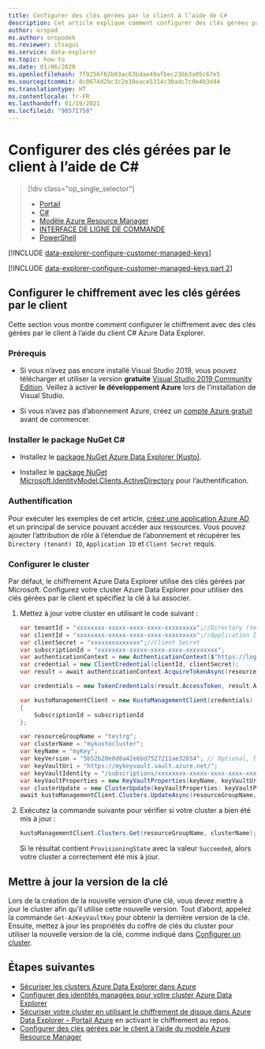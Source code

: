 ```yaml
---
title: Configurer des clés gérées par le client à l’aide de C#
description: Cet article explique comment configurer des clés gérées par le client pour chiffrer des données Azure Data Explorer en utilisant C#.
author: orspod
ms.author: orspodek
ms.reviewer: itsagui
ms.service: data-explorer
ms.topic: how-to
ms.date: 01/06/2020
ms.openlocfilehash: 7f9256f62b03ac63bdae49afbec236b3a05c67e5
ms.sourcegitcommit: 8c0674d2bc3c2e10eace5314c30adc7c9e4b3d44
ms.translationtype: HT
ms.contentlocale: fr-FR
ms.lasthandoff: 01/19/2021
ms.locfileid: "98571758"
---
```

# <a name="configure-customer-managed-keys-using-c"></a>Configurer des clés gérées par le client à l’aide de C#

> [!div class="op_single_selector"]
> * [Portail](customer-managed-keys-portal.md)
> * [C#](customer-managed-keys-csharp.md)
> * [Modèle Azure Resource Manager](customer-managed-keys-resource-manager.md)
> * [INTERFACE DE LIGNE DE COMMANDE](customer-managed-keys-cli.md)
> * [PowerShell](customer-managed-keys-powershell.md)

[!INCLUDE [data-explorer-configure-customer-managed-keys](includes/data-explorer-configure-customer-managed-keys.md)]

[!INCLUDE [data-explorer-configure-customer-managed-keys part 2](includes/data-explorer-configure-customer-managed-keys-b.md)]

## <a name="configure-encryption-with-customer-managed-keys"></a>Configurer le chiffrement avec les clés gérées par le client

Cette section vous montre comment configurer le chiffrement avec des clés gérées par le client à l’aide du client C# Azure Data Explorer. 

### <a name="prerequisites"></a>Prérequis

* Si vous n’avez pas encore installé Visual Studio 2019, vous pouvez télécharger et utiliser la version **gratuite** [Visual Studio 2019 Community Edition](https://www.visualstudio.com/downloads/). Veillez à activer **le développement Azure** lors de l’installation de Visual Studio.

* Si vous n’avez pas d’abonnement Azure, créez un [compte Azure gratuit](https://azure.microsoft.com/free/) avant de commencer.

### <a name="install-c-nuget"></a>Installer le package NuGet C#

* Installez le [package NuGet Azure Data Explorer (Kusto)](https://www.nuget.org/packages/Microsoft.Azure.Management.Kusto/).

* Installez le [package NuGet Microsoft.IdentityModel.Clients.ActiveDirectory](https://www.nuget.org/packages/Microsoft.IdentityModel.Clients.ActiveDirectory/) pour l’authentification.

### <a name="authentication"></a>Authentification

Pour exécuter les exemples de cet article, [créez une application Azure AD](/azure/active-directory/develop/howto-create-service-principal-portal) et un principal de service pouvant accéder aux ressources. Vous pouvez ajouter l’attribution de rôle à l’étendue de l’abonnement et récupérer les `Directory (tenant) ID`, `Application ID` et `Client Secret` requis.

### <a name="configure-cluster"></a>Configurer le cluster

Par défaut, le chiffrement Azure Data Explorer utilise des clés gérées par Microsoft. Configurez votre cluster Azure Data Explorer pour utiliser des clés gérées par le client et spécifiez la clé à lui associer.

1. Mettez à jour votre cluster en utilisant le code suivant :

    ```csharp
    var tenantId = "xxxxxxxx-xxxxx-xxxx-xxxx-xxxxxxxxx";//Directory (tenant) ID
    var clientId = "xxxxxxxx-xxxxx-xxxx-xxxx-xxxxxxxxx";//Application ID
    var clientSecret = "xxxxxxxxxxxxxx";//Client Secret
    var subscriptionId = "xxxxxxxx-xxxxx-xxxx-xxxx-xxxxxxxxx";
    var authenticationContext = new AuthenticationContext($"https://login.windows.net/{tenantId}");
    var credential = new ClientCredential(clientId, clientSecret);
    var result = await authenticationContext.AcquireTokenAsync(resource: "https://management.core.windows.net/", clientCredential: credential);

    var credentials = new TokenCredentials(result.AccessToken, result.AccessTokenType);

    var kustoManagementClient = new KustoManagementClient(credentials)
    {
        SubscriptionId = subscriptionId
    };

    var resourceGroupName = "testrg";
    var clusterName = "mykustocluster";
    var keyName = "myKey";
    var keyVersion = "5b52b20e8d8a42e6bd7527211ae32654"; // Optional, leave as NULL for the latest version of the key.
    var keyVaultUri = "https://mykeyvault.vault.azure.net/";
    var keyVaultIdentity = "/subscriptions/xxxxxxxx-xxxxx-xxxx-xxxx-xxxxxxxxx/resourcegroups/identityResourceGroupName/providers/Microsoft.ManagedIdentity/userAssignedIdentities/identityName"; // Use NULL if you want to use system assigned identity.
    var keyVaultProperties = new KeyVaultProperties(keyName, keyVaultUri, keyVersion, keyVaultIdentity);
    var clusterUpdate = new ClusterUpdate(keyVaultProperties: keyVaultProperties);
    await kustoManagementClient.Clusters.UpdateAsync(resourceGroupName, clusterName, clusterUpdate);
    ```

1. Exécutez la commande suivante pour vérifier si votre cluster a bien été mis à jour :

    ```csharp
    kustoManagementClient.Clusters.Get(resourceGroupName, clusterName);
    ```

    Si le résultat contient `ProvisioningState` avec la valeur `Succeeded`, alors votre cluster a correctement été mis à jour.

## <a name="update-the-key-version"></a>Mettre à jour la version de la clé

Lors de la création de la nouvelle version d’une clé, vous devez mettre à jour le cluster afin qu’il utilise cette nouvelle version. Tout d’abord, appelez la commande `Get-AzKeyVaultKey` pour obtenir la dernière version de la clé. Ensuite, mettez à jour les propriétés du coffre de clés du cluster pour utiliser la nouvelle version de la clé, comme indiqué dans [Configurer un cluster](#configure-cluster).

## <a name="next-steps"></a>Étapes suivantes

* [Sécuriser les clusters Azure Data Explorer dans Azure](security.md)
* [Configurer des identités managées pour votre cluster Azure Data Explorer](managed-identities.md)
* [Sécuriser votre cluster en utilisant le chiffrement de disque dans Azure Data Explorer – Portail Azure](cluster-disk-encryption.md) en activant le chiffrement au repos.
* [Configurer des clés gérées par le client à l’aide du modèle Azure Resource Manager](customer-managed-keys-resource-manager.md)

